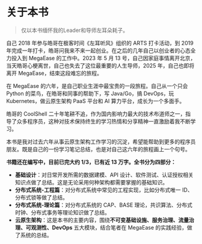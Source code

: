 # 关于本书

> 仅以本书缅怀我的Leader和导师左耳朵耗子。

自己 2018 年参与皓哥在极客时间《左耳听风》组织的 ARTS 打卡活动，到 2019 年完成一年打卡，皓哥问我来不来一起创业。在之后的几年自己以创业者的心态全力投入到 MegaEase 的工作中。2023 年 5 月 13 号，自己因家庭事情离开北京，当天皓哥心梗离世，自己也失去了这位最重要的人生导师，2025 年，自己也即将离开 MegaEase，结束这段难忘的旅程。

在 MegaEase 的六年，是自己职业生涯中最宝贵的一段旅程。自己从一个只会 Python 的菜鸟，在皓哥和同事的帮助下，写 Java/Go，搞 DevOps，玩 Kubernetes，做云原生架构 PaaS 平台和 AI 算力平台，成长为一个多面手。

皓哥的 CoolShell 二十年笔耕不追，作为国内影响力最大的技术布道师之一，指导了众多程序员，这种对技术保持终生的学习热情和分享精神一直激励着我不断学习。

本书是我对过去六年从事云原生架构工作学习的沉淀，希望能帮助到更多的程序员朋友。既是自己的一份学习笔记总结，也是对自己这六年的旅程画上一个句号。

**书籍还在编写中，目前已完大约 1/3，已有近 13 万字。全书分为四部分：**

- **基础设计**：对日常开发所需的数据建模、API 设计、软件测试、认证授权相关知识点做了总结。这是无论采用何种架构都需要掌握的基础知识。
- **分布式系统-工程篇**：对分布式系统中常见的工程实现，比如分布式唯一 ID、分布式锁等做了总结。
- **分布式系统-理论篇**：对分布式系统的 CAP、BASE 理论，共识算法、分布式时钟、分布式事务等理论知识做了总结。
- **云原生架构**：这是本书的主要内容，围绕**不可变基础设施、服务治理、流量治理、可观测性、DevOps** 五大模块，结合笔者在 MegaEase 的实践经验，做了系统的总结。


